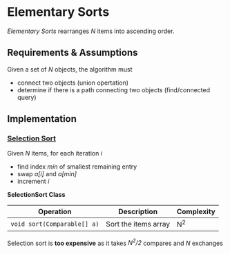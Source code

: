 # Elementary Sorts

*Elementary Sorts* rearranges *N* items into ascending order.

## Requirements & Assumptions
Given a set of *N* objects, the algorithm must

* connect two objects (union opertation)
* determine if there is a path connecting two objects (find/connected query)


## Implementation


### [Selection Sort](../../src/main/java/com/rehmanz/sort/SelectionSort.java)


Given *N* items, for each iteration *i*
* find index *min* of smallest remaining entry
* swap *a[i]* and *a[min]*
* increment *i*

**SelectionSort Class**

| Operation | Description | Complexity |
| ----------| ----------- | ---------- |
| `void sort(Comparable[] a)` | Sort the items array | N<sup>2</sup> |

Selection sort is **too expensive** as it takes *N<sup>2</sup>/2* compares and *N* exchanges